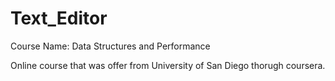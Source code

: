 # Text_Editor


Course Name: Data Structures and Performance

Online course that was offer from University of San Diego thorugh coursera. 
